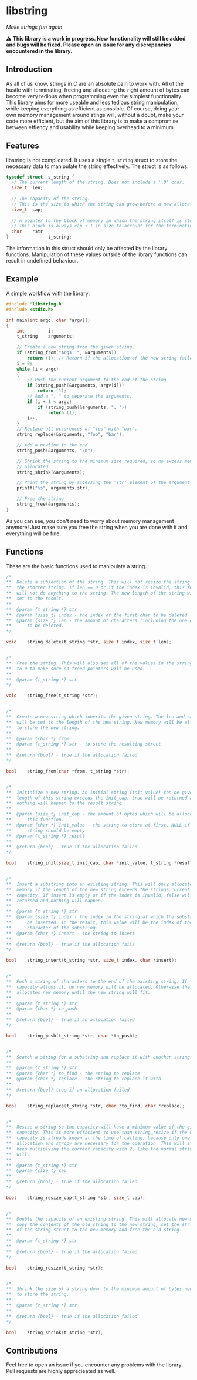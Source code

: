 # libstring
_Make strings fun again_

⚠️ **This library is a work in progress. New functionality will still be added and bugs will be fixed. Please open an issue for any discrepancies encountered in the library.**

## Introduction
As all of us know, strings in C are an absolute pain to work with. All of the hustle with terminating, freeing and allocating the right amount of bytes can become very tedious when programming even the simplest functionality. This library aims for more useable and less tedious string manipulation, while keeping everything as efficient as possible. Of course, doing your own memory management around stings will, without a doubt, make your code more efficient, but the aim of this library is to make a compromise between effiency and usability while keeping overhead to a minimum.

## Features
libstring is not complicated. It uses a single `t_string` struct to store the necessary data to manipulate the string effectively. The struct is as follows:
```c
typedef struct  s_string {
  // The current length of the string. Does not include a '\0' char.
  size_t  len;
  
  // The capacity of the string.
  // This is the size to which the string can grow before a new allocation is necessary.
  size_t  cap;
  
  // A pointer to the block of memory in which the string itself is stored.
  // This block is always cap + 1 in size to account for the terminating character.
  char    *str
}               t_string;
```
The information in this struct should only be affected by the library functions. Manipulation of these values outside of the library functions can result in undefined behaviour.

## Example
A simple workflow with the library:
```c
#include "libstring.h"
#include <stdio.h>

int	main(int argc, char *argv[])
{
	int			i;
	t_string	arguments;

	// Create a new string from the given string.
	if (string_from("Args: ", &arguments))	
		return (1); // Return if the allocation of the new string failed.
	i = 0;
	while (i < argc)
	{
		// Push the current argument to the end of the string
		if (string_push(&arguments, argv[i]))
			return (1);
		// Add a ", " to seperate the arguments.
		if (i + 1 < argc)
			if (string_push(&arguments, ", "))
				return (1);
		i++;
	}
	// Replace all occurences of "foo" with "bar".
	string_replace(&arguments, "foo", "bar");

	// Add a newline to the end
	string_push(&arguments, "\n");

	// Shrink the string to the minimum size required, so no excess memory is
	// allocated.
	string_shrink(&arguments);

	// Print the string by accessing the 'str' element of the argument struct.
	printf("%s", arguments.str);

	// Free the string
	string_free(&arguments);
}
```
As you can see, you don't need to worry about memory management anymore! Just make sure you free the string when you are done with it and everything will be fine.

## Functions
These are the basic functions used to manipulate a string.
```c
/*
**	Delete a subsection of the string. This will not resize the string to fit
**	the shorter string. If len == 0 or if the index is invalid, this function
**	will not do anything to the string. The new length of the string will be
**	set to the result.
**
**	@param {t_string *} str
**	@param {size_t} index - the index of the first char to be deleted
**	@param {size_t} len - the amount of characters (including the one on index)
**		to be deleted.
*/

void	string_delete(t_string *str, size_t index, size_t len);


/*
**	Free the string. This will also set all of the values in the string struct
**	to 0 to make sure no freed pointers will be used.
**
**	@param {t_string *} str
*/

void	string_free(t_string *str);


/*
**	Create a new string which inherits the given string. The len and cap fields
**	will be set to the length of the new string. New memory will be allocated
**	to store the new string.
**
**	@param {char *} from
**	@param {t_string *} str - to store the resulting struct
**
**	@return {bool} - true if the allocation failed
*/

bool	string_from(char *from, t_string *str);


/*
**	Initialize a new string. An initial string (init_value) can be given. If the
**	length of this string exceeds the init_cap, true will be returned and
**	nothing will happen to the result string.
**
**	@param {size_t} init_cap - the amount of bytes which will be allocated in
**		this function.
**	@param {char *} init_value - the string to store at first. NULL if the new
**		string should be empty.
**	@param {t_string *} result
**
**	@return {bool} - true if the allocation failed
*/

bool	string_init(size_t init_cap, char *init_value, t_string *result);


/*
**	Insert a substring into an existing string. This will only allocate new
**	memory if the length of the new string exceeds the strings current
**	capacity. If insert is empty or if the index is invalid, false will be
**	returned and nothing will happen.
**
**	@param {t_string *} str
**	@param {size_t} index - the index in the string at which the substring will
**		be inserted. In the result, this value will be the index of the first
**		character of the substring.
**	@param {char *} insert - the string to insert
**
**	@return {bool} - true if the allocation fails
*/

bool	string_insert(t_string *str, size_t index, char *insert);


/*
**	Push a string of characters to the end of the existing string. If the
**	capacity allows it, no new memory will be allocated. Otherwise the function
**	allocates new memory until the new string will fit.
**
**	@param {t_string *} str
**	@param {char *} to_push
**
**	@return {bool} - true if an allocation failed
*/

bool	string_push(t_string *str, char *to_push);


/*
**	Search a string for a substring and replace it with another string.
**
**	@param {t_string *} str
**	@param {char *} to_find - the string to replace
**	@param {char *} replace - the string to replace it with.
**
**	@return {bool} true if an allocation failed
*/

bool	string_replace(t_string *str, char *to_find, char *replace);


/*
**	Resize a string so the capacity will have a minimum value of the given
**	capacity. This is more efficient to use than string_resize if the desired
**	capacity is already known at the time of calling, because only one
**	allocation and strcpy are necessary for the operation. This will still
**	keep multiplying the current capacity with 2, like the normal string_resize
**	will.
**
**	@param {t_string *} str
**	@param {size_t} cap
**
**	@return {bool} - true if the allocation failed
*/

bool	string_resize_cap(t_string *str, size_t cap);


/*
**	Double the capacity of an existing string. This will allocate new memory,
**	copy the contents of the old string to the new string, set the str element
**	of the string struct to the new memory and free the old string.
**
**	@param {t_string *} str
**
**	@return {bool} - true if the allocation failed
*/

bool	string_resize(t_string *str);


/*
**	Shrink the size of a string down to the minimum amount of bytes necessary
**	to store the string.
**
**	@param {t_string *} str
**
**	@return {bool} - true if the allocation failed
*/

bool	string_shrink(t_string *str);
```

## Contributions
Feel free to open an issue if you encounter any problems with the library. Pull requests are highly apprecieated as well.
